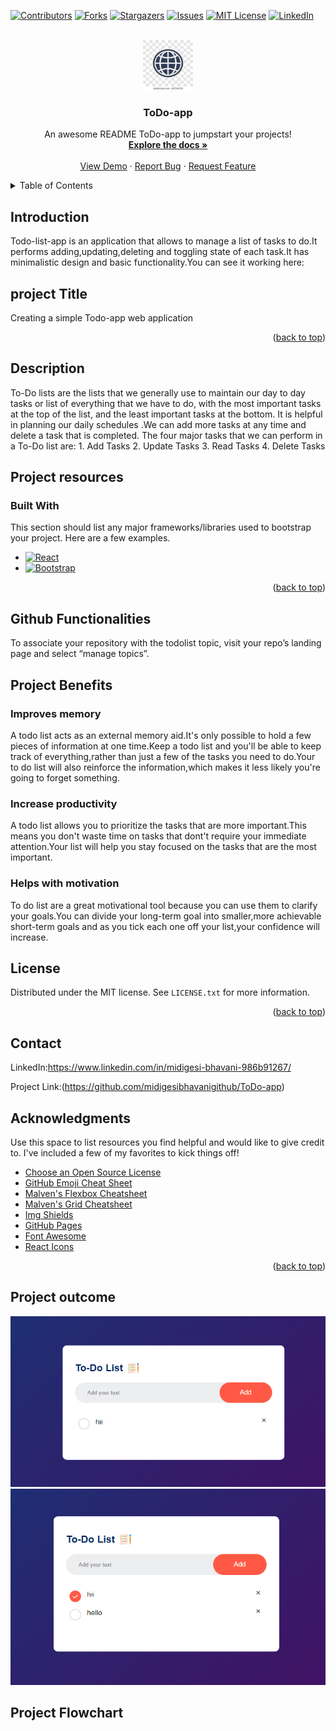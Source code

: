  <!-- Improved compatibility of back to top link: See: https://github.com/midigesibhavanigithub/ToDo-app/pull/73 -->
<a name="readme-top"></a>
<!--
*** Thanks for checking out the ToDo-app. If you have a suggestion
*** that would make this better, please fork the repo and create a pull request
*** or simply open an issue with the tag "enhancement".
*** Don't forget to give the project a star!
*** Thanks again! Now go create something AMAZING! :D
-->



<!-- PROJECT SHIELDS -->
<!--
*** I'm using markdown "reference style" links for readability.
*** Reference links are enclosed in brackets [ ] instead of parentheses ( ).
*** See the bottom of this document for the declaration of the reference variables
*** for contributors-url, forks-url, etc. This is an optional, concise syntax you may use.
*** https://www.markdownguide.org/basic-syntax/#reference-style-links
-->
[![Contributors][contributors-shield]][contributors-url]
[![Forks][forks-shield]][forks-url]
[![Stargazers][stars-shield]][stars-url]
[![Issues][issues-shield]][issues-url]
[![MIT License][license-shield]][license-url]
[![LinkedIn][linkedin-shield]][linkedin-url]



<!-- PROJECT LOGO -->
<br />
<div align="center">
  <a href="https://github.com/midigesibhavanigithub/ToDo-app">
    <img src="https://github.com/midigesibhavanigithub/ToDo-app/blob/main/images/download.jpg" alt="Logo" width="80" height="80">
  </a>

  <h3 align="center">ToDo-app</h3>

  <p align="center">
    An awesome README ToDo-app to jumpstart your projects!
    <br />
    <a href="https://github.com/midigesibhavanigithub/ToDo-app"><strong>Explore the docs »</strong></a>
    <br />
    <br />
    <a href="https://github.com/midigesibhavanigithub/ToDo-app">View Demo</a>
    ·
    <a href="https://github.com/midigesibhavanigithub/ToDo-app/issues">Report Bug</a>
    ·
    <a href="https://github.com/midigesibhavanigithub/Todo-app/issues">Request Feature</a>
  </p>
</div>



<!-- TABLE OF CONTENTS -->
<details>
  <summary>Table of Contents</summary>
  <ol>
   <li><a href="#Introduction">Introduction</a></li>
    <li><a href="#Project Title">project title</a></li>
        <li><a href="#Description">Description</a></li>
       <li><a href="#Project Resources">project Resources</a></li>
   <ul>
    <li><a href="#Built-with">Built-with</a> </li>
   </ul>
  </li>
    <li><a href="#Github Functionalities">Github Funtionalities</a></li>
    <li><a href="#Project Benefits">Project Benefits</a></li>
   <ul>
    <li><a href="#Improves memory">Improves memory</a></li>
        <li><a href="#Increase productivity">Increase productivity</a></li>
    <li><a href="#Helps with motivation">Helps with motivation</a></li>
    
   </ul>
    <li><a href="#License">License</a></li>
    <li><a href="#Contact">Contact</a></li>
    <li><a href="#Acknowledgments">Acknowledgments</a></li>
    <li><a href="#Project outcome">Project outcome</a></li>
    <li><a href="#Project Flowchart">Project Flowchart</a></li>
  
  </ol>
</details>



<!-- ABOUT THE PROJECT -->

## Introduction
Todo-list-app is an application that allows to manage a list of tasks to do.It performs adding,updating,deleting and toggling state of each task.It has minimalistic design and basic functionality.You can see it working here:

## project Title

Creating a simple Todo-app web application
<p align="right">(<a href="#readme-top">back to top</a>)</p>

## Description

To-Do lists are the lists that we generally use to maintain our day to day tasks or list of everything that we have to do, with the most important tasks at the top of the list, and the least important tasks at the bottom. It is helpful in planning our daily schedules .We can add more tasks at any time and  delete  a task that is completed. The four major tasks that we can perform in a To-Do list are:
                   1. Add Tasks
                   2. Update Tasks
                   3. Read Tasks
                  4. Delete Tasks
                  
## Project resources                  

### Built With

This section should list any major frameworks/libraries used to bootstrap your project. Here are a few examples.

* [![React][React.js]][React-url]
* [![Bootstrap][Bootstrap.com]][Bootstrap-url]

<p align="right">(<a href="#readme-top">back to top</a>)</p>


             
    

## Github Functionalities
To associate your repository with the todolist topic, visit your repo’s landing page and select “manage topics”.

## Project Benefits

### Improves memory
A todo list acts as an external memory aid.It's only possible to hold a few pieces of information at one time.Keep a todo list and you'll be able to keep track of everything,rather than just a few of the tasks you need to do.Your to do list will also reinforce the information,which makes it less likely you're going to forget something.

### Increase productivity
A todo list allows you to prioritize the tasks that are more important.This means you don't waste time on tasks that dont't require your immediate attention.Your list will help you stay focused on the tasks that are the most important.

### Helps with motivation
To do list are a great motivational tool because you can use them to clarify your goals.You can divide your long-term goal into smaller,more achievable short-term goals and as you tick each one off your list,your confidence will increase.


<!-- LICENSE -->
## License

Distributed under the MIT license. See `LICENSE.txt` for more information.

<p align="right">(<a href="#readme-top">back to top</a>)</p>

<!-- CONTACT -->
## Contact

LinkedIn:https://www.linkedin.com/in/midigesi-bhavani-986b91267/

Project Link:(https://github.com/midigesibhavanigithub/ToDo-app)                                                      

<!-- ACKNOWLEDGMENTS -->
## Acknowledgments

Use this space to list resources you find helpful and would like to give credit to. I've included a few of my favorites to kick things off!

* [Choose an Open Source License](https://choosealicense.com)
* [GitHub Emoji Cheat Sheet](https://www.webpagefx.com/tools/emoji-cheat-sheet)
* [Malven's Flexbox Cheatsheet](https://flexbox.malven.co/)
* [Malven's Grid Cheatsheet](https://grid.malven.co/)
* [Img Shields](https://shields.io)
* [GitHub Pages](https://pages.github.com)
* [Font Awesome](https://fontawesome.com)
* [React Icons](https://react-icons.github.io/react-icons/search)

<p align="right">(<a href="#readme-top">back to top</a>)</p>

## Project outcome

![project outcome 1](https://github.com/midigesibhavanigithub/ToDo-app/blob/main/p1.png)
![project outcome2](https://github.com/midigesibhavanigithub/ToDo-app/blob/main/p2.png)

## Project Flowchart



<!-- MARKDOWN LINKS & IMAGES -->
<!-- https://www.markdownguide.org/basic-syntax/#reference-style-links -->
[contributors-shield]: https://img.shields.io/github/contributors/midigesibhavanigithub/ToDo-app.svg?style=for-the-badge
[contributors-url]: https://github.com/midigesibhavanigithub/ToDo-app/graphs/contributors
[forks-shield]: https://img.shields.io/github/forks/midigesibhavanigithub/ToDo-app.svg?style=for-the-badge
[forks-url]: https://github.com/midigesibhavanigithub/ToDo-app/network/members
[stars-shield]: https://img.shields.io/github/stars/midigesibhavanigithub/ToDo-app.svg?style=for-the-badge
[stars-url]: https://github.com/midigesibhavanigithub/ToDo-app/stargazers
[issues-shield]: https://img.shields.io/github/issues/midigesibhavanigithub/ToDo-app.svg?style=for-the-badge
[issues-url]: https://github.com/midigesibhavanigithub/ToDo-app/issues
[license-shield]: https://img.shields.io/github/license/midigesibhavanigithub/ToDo-app.svg?style=for-the-badge
[license-url]:https://github.com/midigesibhavanigithub/ToDo-app/blob/main/LICENSE.txt
[linkedin-shield]: https://img.shields.io/badge/-LinkedIn-black.svg?style=for-the-badge&logo=linkedin&colorB=555
[linkedin-url]: https://www.linkedin.com/in/midigesi-bhavani-986b91267/
[product-screenshot]: images/screenshot.png

[React.js]: https://img.shields.io/badge/React-20232A?style=for-the-badge&logo=react&logoColor=61DAFB
[React-url]: https://reactjs.org/

[Bootstrap.com]: https://img.shields.io/badge/Bootstrap-563D7C?style=for-the-badge&logo=bootstrap&logoColor=white
[Bootstrap-url]: https://getbootstrap.com

                 

